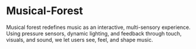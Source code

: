 # Musical-Forest
Musical forest redefines music as an interactive, multi-sensory experience. Using pressure sensors, dynamic lighting, and feedback through touch, visuals, and sound, we let users see, feel, and shape music.
